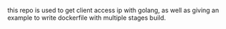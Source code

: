 this repo is used to get client access ip with golang, as well as giving an example to write dockerfile with multiple stages build.
